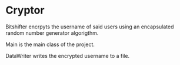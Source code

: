 Cryptor
=======
Bitshifter encrpyts the username of said users using an encapsulated random number generator algorigthm.

Main is the main class of the project.

DataWriter writes the encrypted username to a file.
